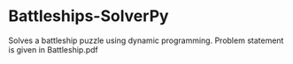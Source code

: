 # Battleships-SolverPy
Solves a battleship puzzle using dynamic programming.
Problem statement is given in Battleship.pdf
